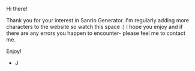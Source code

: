 Hi there! 

Thank you for your interest in Sanrio Generator. I'm regularly adding more characters to the website so watch this space :)
I hope you enjoy and if there are any errors you happen to encounter- please feel me to contact me.

Enjoy!
- J
